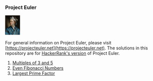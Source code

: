 ### Project Euler

<img src="Leonhard_Euler.jpg" width="48">

For general information on Project Euler, please visit [https://projecteuler.net](https://projecteuler.net). The solutions in this repository are for [HackerRank's version](https://www.hackerrank.com/contests/projecteuler/challenges) of Project Euler.

1. [Multiples of 3 and 5](001_multiples_of_3_and_5.py)
2. [Even Fibonacci Numbers](002_even_fibonacci_numbers.py)
3. [Largest Prime Factor](003_largest_prime_factor.py)
